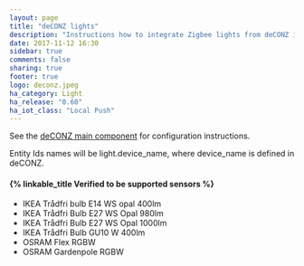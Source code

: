```yaml
---
layout: page
title: "deCONZ lights"
description: "Instructions how to integrate Zigbee lights from deCONZ into Home Assistant."
date: 2017-11-12 16:30
sidebar: true
comments: false
sharing: true
footer: true
logo: deconz.jpeg
ha_category: Light
ha_release: "0.60"
ha_iot_class: "Local Push"
---
```


See the [deCONZ main component](/components/deconz/) for configuration instructions.

Entity Ids names will be light.device_name, where device_name is defined in deCONZ.

#### {% linkable_title Verified to be supported sensors %}

- IKEA Trådfri bulb E14 WS opal 400lm
- IKEA Trådfri Bulb E27 WS Opal 980lm
- IKEA Trådfri Bulb E27 WS Opal 1000lm
- IKEA Trådfri Bulb GU10 W 400lm
- OSRAM Flex RGBW
- OSRAM Gardenpole RGBW

